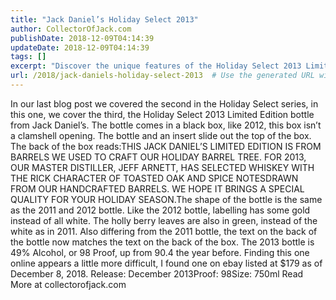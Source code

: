 ```yaml
---
title: "Jack Daniel’s Holiday Select 2013"
author: CollectorOfJack.com
publishDate: 2018-12-09T04:14:39
updateDate: 2018-12-09T04:14:39
tags: []
excerpt: "Discover the unique features of the Holiday Select 2013 Limited Edition bottle from Jack Daniel's, a festive delight with notes of toasted oak and spice."
url: /2018/jack-daniels-holiday-select-2013  # Use the generated URL with year
---
```

In our last blog post we covered the second in the Holiday Select series, in this one, we cover the third, the Holiday Select 2013 Limited Edition bottle from Jack Daniel’s. The bottle comes in a black box, like 2012, this box isn’t a clamshell opening. The bottle and an insert slide out the top of the box. The back of the box reads:THIS JACK DANIEL’S LIMITED EDITION IS FROM BARRELS WE USED TO CRAFT OUR HOLIDAY BARREL TREE. FOR 2013, OUR MASTER DISTILLER, JEFF ARNETT, HAS SELECTED WHISKEY WITH THE RICK CHARACTER OF TOASTED OAK AND SPICE NOTESDRAWN FROM OUR HANDCRAFTED BARRELS. WE HOPE IT BRINGS A SPECIAL QUALITY FOR YOUR HOLIDAY SEASON.The shape of the bottle is the same as the 2011 and 2012 bottle. Like the 2012 bottle, labelling has some gold instead of all white. The holly berry leaves are also in green, instead of the white as in 2011. Also differing from the 2011 bottle, the text on the back of the bottle now matches the text on the back of the box. The 2013 bottle is 49% Alcohol, or 98 Proof, up from 90.4 the year before. Finding this one online appears a little more difficult, I found one on ebay listed at $179 as of December 8, 2018. Release: December 2013Proof: 98Size: 750ml Read More at collectorofjack.com


